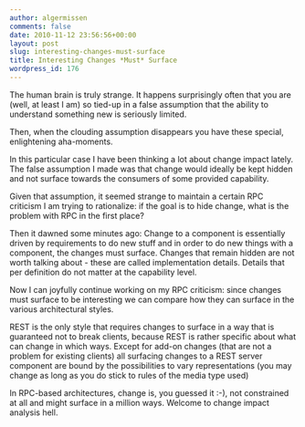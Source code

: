 ```yaml
---
author: algermissen
comments: false
date: 2010-11-12 23:56:56+00:00
layout: post
slug: interesting-changes-must-surface
title: Interesting Changes *Must* Surface
wordpress_id: 176
---
```


The human brain is truly strange. It happens surprisingly often that you are (well, at least I am) so tied-up in a false assumption that the ability to understand something new is seriously limited.

Then, when the clouding assumption disappears you have these special, enlightening aha-moments.

In this particular case I have been thinking a lot about change impact lately. The false assumption I made was that change would ideally be kept hidden and not surface towards the consumers of some provided capability.

Given that assumption, it seemed strange to maintain a certain RPC criticism I am trying to rationalize: if the goal is to hide change, what is the problem with RPC in the first place?

Then it dawned some minutes ago: Change to a component is essentially driven by requirements to do new stuff and in order to do new things with a component, the changes must surface. Changes that remain hidden are not worth talking about - these are called implementation details. Details that per definition do not matter at the capability level.

Now I can joyfully continue working on my RPC criticism: since changes must surface to be interesting we can compare how they can surface in the various architectural styles.

REST is the only style that requires changes to surface in a way that is guaranteed not to break clients, because REST is rather specific about what can change in which ways. Except for add-on changes (that are not a problem for existing clients) all surfacing changes to a REST server component are bound by the possibilities to vary representations (you may change as long as you do stick to rules of the media type used)

In RPC-based architectures, change is, you guessed it :-), not constrained at all and might surface in a million ways. Welcome to change impact analysis hell.

